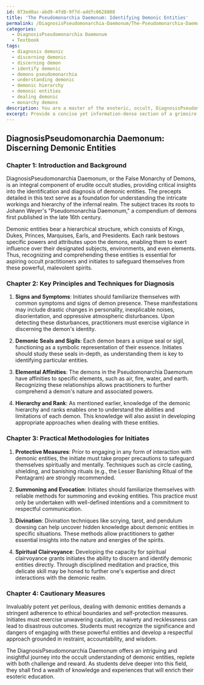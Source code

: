```yaml
---
id: 073ed0ac-abd9-4fd8-9f7d-addfc0628808
title: 'The Pseudomonarchia Daemonum: Identifying Demonic Entities'
permalink: /DiagnosisPseudomonarchia-Daemonum/The-Pseudomonarchia-Daemonum-Identifying-Demonic-Entities/
categories:
  - DiagnosisPseudomonarchia Daemonum
  - Textbook
tags:
  - diagnosis demonic
  - discerning demonic
  - discerning demon
  - identify demonic
  - demons pseudomonarchia
  - understanding demonic
  - demonic hierarchy
  - demonic entities
  - dealing demonic
  - monarchy demons
description: You are a master of the esoteric, occult, DiagnosisPseudomonarchia Daemonum and education, you have written many textbooks on the subject in ways that provide students with rich and deep understanding of the subject. You are being asked to write textbook-like sections on a topic and you do it with full context, explainability, and reliability in accuracy to the true facts of the topic at hand, in a textbook style that a student would easily be able to learn from, in a rich, engaging, and contextual way. Always include relevant context (such as formulas and history), related concepts, and in a way that someone can gain deep insights from.
excerpt: Provide a concise yet information-dense section of a grimoire focused on the topic of DiagnosisPseudomonarchia Daemonum. In this section, include background information, key principles, techniques for diagnosing and discerning different demons according to the Pseudomonarchia Daemonum, practical methodologies for initiates, and any cautionary measures to be taken while dealing with these entities. The text should be suitable for a student who is seeking to gain deeper insights and understanding of this specific occult subject within the broader field of esoteric knowledge.
---
```


## DiagnosisPseudomonarchia Daemonum: Discerning Demonic Entities

### Chapter 1: Introduction and Background

DiagnosisPseudomonarchia Daemonum, or the False Monarchy of Demons, is an integral component of erudite occult studies, providing critical insights into the identification and diagnosis of demonic entities. The precepts detailed in this text serve as a foundation for understanding the intricate workings and hierarchy of the infernal realm. The subject traces its roots to Johann Weyer's "Pseudomonarchia Daemonum," a compendium of demons first published in the late 16th century.

Demonic entities bear a hierarchical structure, which consists of Kings, Dukes, Princes, Marquises, Earls, and Presidents. Each rank bestows specific powers and attributes upon the demons, enabling them to exert influence over their designated subjects, environments, and even elements. Thus, recognizing and comprehending these entities is essential for aspiring occult practitioners and initiates to safeguard themselves from these powerful, malevolent spirits.

### Chapter 2: Key Principles and Techniques for Diagnosis

1. **Signs and Symptoms**: Initiates should familiarize themselves with common symptoms and signs of demon presence. These manifestations may include drastic changes in personality, inexplicable noises, disorientation, and oppressive atmospheric disturbances. Upon detecting these disturbances, practitioners must exercise vigilance in discerning the demon's identity.

2. **Demonic Seals and Sigils**: Each demon bears a unique seal or sigil, functioning as a symbolic representation of their essence. Initiates should study these seals in-depth, as understanding them is key to identifying particular entities.

3. **Elemental Affinities**: The demons in the Pseudomonarchia Daemonum have affinities to specific elements, such as air, fire, water, and earth. Recognizing these relationships allows practitioners to further comprehend a demon's nature and associated powers.

4. **Hierarchy and Rank**: As mentioned earlier, knowledge of the demonic hierarchy and ranks enables one to understand the abilities and limitations of each demon. This knowledge will also assist in developing appropriate approaches when dealing with these entities.

### Chapter 3: Practical Methodologies for Initiates

1. **Protective Measures**: Prior to engaging in any form of interaction with demonic entities, the initiate must take proper precautions to safeguard themselves spiritually and mentally. Techniques such as circle casting, shielding, and banishing rituals (e.g., the Lesser Banishing Ritual of the Pentagram) are strongly recommended.

2. **Summoning and Evocation**: Initiates should familiarize themselves with reliable methods for summoning and evoking entities. This practice must only be undertaken with well-defined intentions and a commitment to respectful communication.

3. **Divination**: Divination techniques like scrying, tarot, and pendulum dowsing can help uncover hidden knowledge about demonic entities in specific situations. These methods allow practitioners to gather essential insights into the nature and energies of the spirits.

4. **Spiritual Clairvoyance**: Developing the capacity for spiritual clairvoyance grants initiates the ability to discern and identify demonic entities directly. Through disciplined meditation and practice, this delicate skill may be honed to further one's expertise and direct interactions with the demonic realm.

### Chapter 4: Cautionary Measures

Invaluably potent yet perilous, dealing with demonic entities demands a stringent adherence to ethical boundaries and self-protection measures. Initiates must exercise unwavering caution, as naivety and recklessness can lead to disastrous outcomes. Students must recognize the significance and dangers of engaging with these powerful entities and develop a respectful approach grounded in restraint, accountability, and wisdom.

The DiagnosisPseudomonarchia Daemonum offers an intriguing and insightful journey into the occult understanding of demonic entities, replete with both challenge and reward. As students delve deeper into this field, they shall find a wealth of knowledge and experiences that will enrich their esoteric education.
